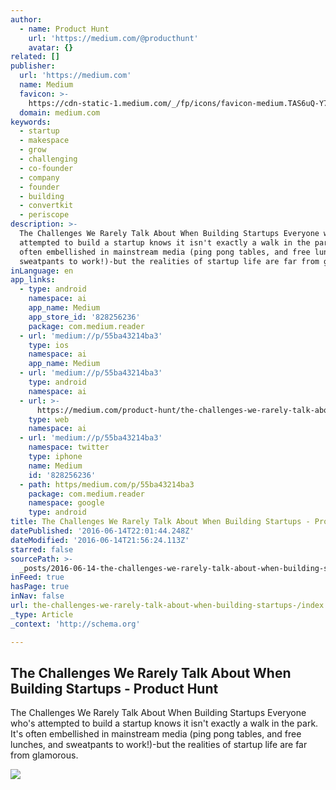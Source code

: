 ```yaml
---
author:
  - name: Product Hunt
    url: 'https://medium.com/@producthunt'
    avatar: {}
related: []
publisher:
  url: 'https://medium.com'
  name: Medium
  favicon: >-
    https://cdn-static-1.medium.com/_/fp/icons/favicon-medium.TAS6uQ-Y7kcKgi0xjcYHXw.ico
  domain: medium.com
keywords:
  - startup
  - makespace
  - grow
  - challenging
  - co-founder
  - company
  - founder
  - building
  - convertkit
  - periscope
description: >-
  The Challenges We Rarely Talk About When Building Startups Everyone who's
  attempted to build a startup knows it isn't exactly a walk in the park. It's
  often embellished in mainstream media (ping pong tables, and free lunches, and
  sweatpants to work!)-but the realities of startup life are far from glamorous.
inLanguage: en
app_links:
  - type: android
    namespace: ai
    app_name: Medium
    app_store_id: '828256236'
    package: com.medium.reader
  - url: 'medium://p/55ba43214ba3'
    type: ios
    namespace: ai
    app_name: Medium
  - url: 'medium://p/55ba43214ba3'
    type: android
    namespace: ai
  - url: >-
      https://medium.com/product-hunt/the-challenges-we-rarely-talk-about-when-building-startups-55ba43214ba3
    type: web
    namespace: ai
  - url: 'medium://p/55ba43214ba3'
    namespace: twitter
    type: iphone
    name: Medium
    id: '828256236'
  - path: https/medium.com/p/55ba43214ba3
    package: com.medium.reader
    namespace: google
    type: android
title: The Challenges We Rarely Talk About When Building Startups - Product Hunt
datePublished: '2016-06-14T22:01:44.248Z'
dateModified: '2016-06-14T21:56:24.113Z'
starred: false
sourcePath: >-
  _posts/2016-06-14-the-challenges-we-rarely-talk-about-when-building-startups-.md
inFeed: true
hasPage: true
inNav: false
url: the-challenges-we-rarely-talk-about-when-building-startups-/index.html
_type: Article
_context: 'http://schema.org'

---
```

<article style=""><h1>The Challenges We Rarely Talk About When Building Startups - Product Hunt</h1><p>The Challenges We Rarely Talk About When Building Startups Everyone who's attempted to build a startup knows it isn't exactly a walk in the park. It's often embellished in mainstream media (ping pong tables, and free lunches, and sweatpants to work!)-but the realities of startup life are far from glamorous.</p><img src="https://cdn-images-1.medium.com/max/2000/1*INyuGEoy2jx3N5FXa7MIyg.jpeg" /></article>
